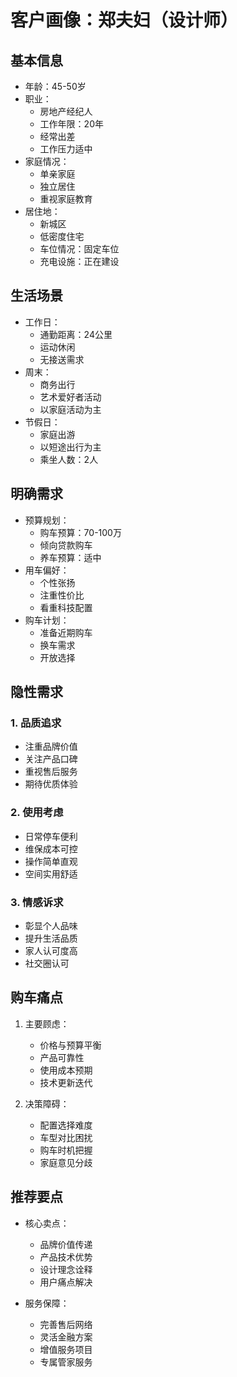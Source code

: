 # 客户画像：郑夫妇（设计师）

## 基本信息
- 年龄：45-50岁
- 职业：
  - 房地产经纪人
  - 工作年限：20年
  - 经常出差
  - 工作压力适中
- 家庭情况：
  - 单亲家庭
  - 独立居住
  - 重视家庭教育
- 居住地：
  - 新城区
  - 低密度住宅
  - 车位情况：固定车位
  - 充电设施：正在建设

## 生活场景
- 工作日：
  - 通勤距离：24公里
  - 运动休闲
  - 无接送需求
- 周末：
  - 商务出行
  - 艺术爱好者活动
  - 以家庭活动为主
- 节假日：
  - 家庭出游
  - 以短途出行为主
  - 乘坐人数：2人

## 明确需求
- 预算规划：
  - 购车预算：70-100万
  - 倾向贷款购车
  - 养车预算：适中
- 用车偏好：
  - 个性张扬
  - 注重性价比
  - 看重科技配置
- 购车计划：
  - 准备近期购车
  - 换车需求
  - 开放选择

## 隐性需求
### 1. 品质追求
- 注重品牌价值
- 关注产品口碑
- 重视售后服务
- 期待优质体验

### 2. 使用考虑
- 日常停车便利
- 维保成本可控
- 操作简单直观
- 空间实用舒适

### 3. 情感诉求
- 彰显个人品味
- 提升生活品质
- 家人认可度高
- 社交圈认可

## 购车痛点
1. 主要顾虑：
   - 价格与预算平衡
   - 产品可靠性
   - 使用成本预期
   - 技术更新迭代

2. 决策障碍：
   - 配置选择难度
   - 车型对比困扰
   - 购车时机把握
   - 家庭意见分歧

## 推荐要点
- 核心卖点：
  - 品牌价值传递
  - 产品技术优势
  - 设计理念诠释
  - 用户痛点解决

- 服务保障：
  - 完善售后网络
  - 灵活金融方案
  - 增值服务项目
  - 专属管家服务